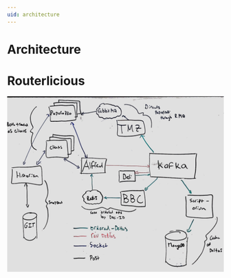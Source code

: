 ```yaml
---
uid: architecture
---
```


# Architecture

# Routerlicious

![System Diagram](./SystemArchitecture.JPG "System Diagram")
